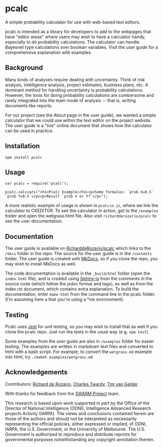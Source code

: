 # pcalc

A simple probability calculator for use with web-based text editors.

pcalc is intended as a library for developers to add to the webpages that have "editor areas" where users may wish to have a calculator handy, especially to do probability calculations.  The calculator can handle Bayesnet type calculations over boolean variables. Visit the user guide for a comprehensive explanation with examples.

## Background

Many kinds of analyses require dealing with uncertainty. Think of risk analysis, intelligence analysis, project estimates, business plans, etc.  A dominant method for handling uncertainty is probability calculations.  However, the tools for doing probability calculations are cumbersome and rarely integrated into the main mode of analysis -- that is, writing documents like reports.

For our project (see the About page in the user guide), we wanted a simple calculator that we could use within the text editor on the project website. The user guide is a "live" online document that shows how the calculator can be used in practice.

## Installation

`npm install pcalc`

## Usage

    var pcalc = require('pcalc');

    pcalc.calcvars("<h1>Pcalc Example</h1><p>Some formulas: `prob X=0.5` `prob Y=0.5`</p><p>Result `prob X or Y?`</p>");

A more realistic example of usage is shown in `pcalcio.js`, where we link the calculator to CKEDITOR.  To see the calculator in action, got to the `/examples` folder and open the wetgrass.html file.  Also visit `richardderozario/pcalc` to see the user documentation.


## Documentation

The user guide is available on [RicharddeRozario/pcalc](https://Richardderozario/pcalc) which links to the `/docs` folder in the repo.  The source for the user guide is in the `/contents` folder.  The user guide is created with [MkDocs](https://www.mkdocs.org/user-guide/writing-your-docs/), so if you clone the repo, you may wish to install MkDocs as well.

The code documentation is available in the `_build/html` folder (open the `index.html` file), and is created using [Sphinx-js](https://github.com/erikrose/sphinx-js) from the comments in the source code (which follow the jsdoc format and tags), as well as from the index.rst document, which contains extra explanation.  To build the documentation, enter `make html` from the command line in the pcalc folder.  (I'm assuming here a that you're using a *nix environment).


## Testing

Pcalc uses [Jest](https://facebook.github.io/jest/) for unit testing, so you may wish to install that as well if you clone the pcalc repo.   Just run the tests in the usual way (e.g. `npm test`).

Some examples from the user guide are also in `/examples` folder for easier testing.  The examples are written in markdown text files and converted to html with a bash script.  For example, to convert the `wetgrass.md` example into html, try `./makeh examples/wetgrass.md`


## Acknowledgements

Contributors: [Richard de Rozario](http://richardderozario.org), [Charles Twardy](http://sarbayes.org/author/ctwardy/), [Tim van Gelder](https://timvangelder.com/)

With thanks for feedback from the [SWARM Project](https://www.swarmproject.info/) team.

This research is based upon work supported in part by the Office of the Director of National Intelligence (ODNI), Intelligence Advanced Research projects Activity (IARPA). The views and conclusions contained herein are those of the authors and should not be interpreted as necessarily representing the official policies, either expressed or implied, of ODNI, IARPA, the U.S. Government, or the University of Melbourne. The U.S. Government is authorized to reproduce and distribute reprints for governmental purposes notwithstanding any copyright annotation therein.